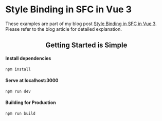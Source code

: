 # Style Binding in SFC in Vue 3

These examples are part of my blog post [Style Binding in SFC in Vue 3](https://www.trpkovski.com/2021/09/14/style-binding-in-sfc-in-vue-3/). Please refer to the blog article for detailed explanation.

<h2 align="center">Getting Started is Simple</h2>

#### Install dependencies

```
npm install
```

#### Serve at localhost:3000

```
npm run dev
```

#### Building for Production

```
npm run build
```
